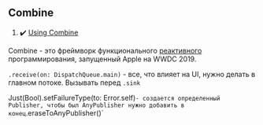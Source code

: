 ## Combine

1. :heavy_check_mark: [Using Combine](https://heckj.github.io/swiftui-notes/)

Combine - это фреймворк функционального [реактивного](https://github.com/eldaroid/iOSWiki/blob/master/DesignPattern/ReactiveProgramming.md) программирования, запущенный Apple на WWDC 2019. 

`.receive(on: DispatchQueue.main)` - все, что влияет на UI, нужно делать в главном потоке. Вызывать перед `.sink`

Just(Bool).setFailureType(to: Error.self)` - создается определенный Publisher, чтобы был AnyPublisher нужно добавить в конец `.eraseToAnyPublisher()`

